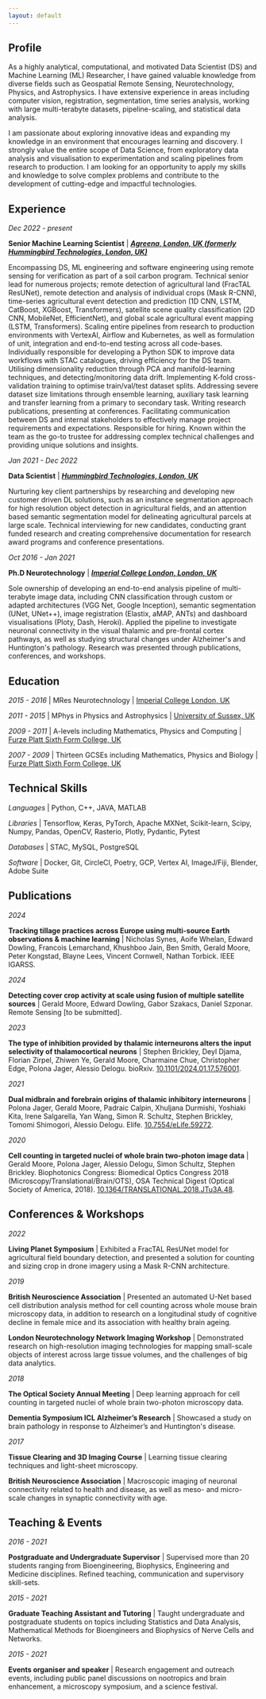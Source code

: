 ```yaml
---
layout: default
---
```


## Profile

As a highly analytical, computational, and motivated Data Scientist (DS) and Machine Learning (ML) Researcher, I have gained valuable knowledge from diverse fields such as Geospatial Remote Sensing, Neurotechnology, Physics, and Astrophysics. I have extensive experience in areas including computer vision, registration, segmentation, time series analysis, working with large multi-terabyte datasets, pipeline-scaling, and statistical data analysis.

I am passionate about exploring innovative ideas and expanding my knowledge in an environment that encourages learning and discovery. I strongly value the entire scope of Data Science, from exploratory data analysis and visualisation to experimentation and scaling pipelines from research to production. I am looking for an opportunity to apply my skills and knowledge to solve complex problems and contribute to the development of cutting-edge and impactful technologies.

## Experience

_Dec 2022 - present_

**Senior Machine Learning Scientist** \| **_[Agreena, London, UK (formerly Hummingbird Technologies, London, UK)](https://agreena.com/)_**

Encompassing DS, ML engineering and software engineering using remote sensing for verification as part of a soil carbon program. Technical senior lead for numerous projects; remote detection of agricultural land (FracTAL ResUNet), remote detection and analysis of individual crops (Mask R-CNN), time-series agricultural event detection and prediction (1D CNN, LSTM, CatBoost, XGBoost, Transformers), satellite scene quality classification (2D CNN, MobileNet, EfficientNet), and global scale agricultural event mapping (LSTM, Transformers). Scaling entire pipelines from research to production environments with VertexAI, Airflow and Kubernetes, as well as formulation of unit, integration and end-to-end testing across all code-bases. Individually responsible for developing a Python SDK to improve data workflows with STAC catalogues, driving efficiency for the DS team. Utilising dimensionality reduction through PCA and manifold-learning techniques, and detecting/monitoring data drift. Implementing K-fold cross-validation training to optimise train/val/test dataset splits. Addressing severe dataset size limitations through ensemble learning, auxiliary task learning and transfer learning from a primary to secondary task. Writing research publications, presenting at conferences. Facilitating communication between DS and internal stakeholders to effectively manage project requirements and expectations. Responsible for hiring. Known within the team as the go-to trustee for addressing complex technical challenges and providing unique solutions and insights.

_Jan 2021 - Dec 2022_

**Data Scientist** \| _**[Hummingbird Technologies, London, UK](https://hummingbirdtech.com/)**_

Nurturing key client partnerships by researching and developing new customer driven DL solutions, such as an instance segmentation approach for high resolution object detection in agricultural fields, and an attention based semantic segmentation model for delineating agricultural parcels at large scale. Technical interviewing for new candidates, conducting grant funded research and creating comprehensive documentation for research award programs and conference presentations.

_Oct 2016 - Jan 2021_

**Ph.D Neurotechnology** \| _**[Imperial College London, London, UK](https://www.imperial.ac.uk/)**_

Sole ownership of developing an end-to-end analysis pipeline of multi-terabyte image data, including CNN classification through custom or adapted architectures (VGG Net, Google Inception), semantic segmentation (UNet, UNet++), image registration (Elastix, aMAP, ANTs) and dashboard visualisations (Ploty, Dash, Heroki). Applied the pipeline to investigate neuronal connectivity in the visual thalamic and pre-frontal cortex pathways, as well as studying structural changes under Alzheimer's and Huntington's pathology. Research was presented through publications, conferences, and workshops.

## Education

_2015 - 2016_ \| MRes Neurotechnology \| [Imperial College London, UK](https://www.imperial.ac.uk/)

_2011 - 2015_ \| MPhys in Physics and Astrophysics \| [University of Sussex, UK](https://www.sussex.ac.uk/)

_2009 - 2011_ \| A-levels including Mathematics, Physics and Computing \| [Furze Platt Sixth Form College, UK](https://www.furzeplatt.com/)

_2007 - 2009_ \| Thirteen GCSEs including Mathematics, Physics and Biology \| [Furze Platt Sixth Form College, UK](https://www.furzeplatt.com/)

## Technical Skills

_Languages_ \| Python, C++, JAVA, MATLAB

_Libraries_ \| Tensorflow, Keras, PyTorch, Apache MXNet, Scikit-learn, Scipy, Numpy, Pandas, OpenCV, Rasterio, Plotly, Pydantic, Pytest

_Databases_ \| STAC, MySQL, PostgreSQL

_Software_ \| Docker, Git, CircleCI, Poetry, GCP, Vertex AI, ImageJ/Fiji, Blender, Adobe Suite

## Publications

_2024_

**Tracking tillage practices across Europe using multi-source Earth observations & machine learning** \| Nicholas Synes, Aoife Whelan, Edward Dowling, Francois Lemarchand, Khushboo Jain, Ben Smith, Gerald Moore, Peter Kongstad, Blayne Lees, Vincent Cornwell, Nathan Torbick. IEEE IGARSS.

_2024_

**Detecting cover crop activity at scale using fusion of multiple satellite sources** \| Gerald Moore, Edward Dowling, Gabor Szakacs, Daniel Szponar. Remote Sensing [to be submitted].

_2023_

**The type of inhibition provided by thalamic interneurons alters the input selectivity of thalamocortical neurons** \| Stephen Brickley, Deyl Djama, Florian Zirpel, Zhiwen Ye, Gerald Moore, Charmaine Chue, Christopher Edge, Polona Jager, Alessio Delogu. bioRxiv. [10.1101/2024.01.17.576001](https://doi.org/10.1101/2024.01.17.576001).

_2021_

**Dual midbrain and forebrain origins of thalamic inhibitory interneurons** \| Polona Jager, Gerald Moore, Padraic Calpin, Xhuljana Durmishi, Yoshiaki Kita, Irene Salgarella, Yan Wang, Simon R. Schultz, Stephen Brickley, Tomomi Shimogori, Alessio Delogu. Elife. [10.7554/eLife.59272](https://doi.org/10.7554/eLife.59272).

_2020_

**Cell counting in targeted nuclei of whole brain two-photon image data** \| Gerald Moore, Polona Jager, Alessio Delogu, Simon Schultz, Stephen Brickley. Biophotonics Congress: Biomedical Optics Congress 2018 (Microscopy/Translational/Brain/OTS), OSA Technical Digest (Optical Society of America, 2018). [10.1364/TRANSLATIONAL.2018.JTu3A.48](https://doi.org/10.1364/TRANSLATIONAL.2018.JTu3A.48).

## Conferences & Workshops

_2022_

**Living Planet Symposium** \| Exhibited a FracTAL ResUNet model for agricultural field boundary detection, and presented a solution for counting and sizing crop in drone imagery using a Mask R-CNN architecture.

_2019_

**British Neuroscience Association** \| Presented an automated U-Net based cell distribution analysis method for cell counting across whole mouse brain microscopy data, in addition to research on a longitudinal study of cognitive decline in female mice and its association with healthy brain ageing.

**London Neurotechnology Network Imaging Workshop** \| Demonstrated research on high-resolution imaging technologies for mapping small-scale objects of interest across large tissue volumes, and the challenges of big data analytics.

_2018_

**The Optical Society Annual Meeting** \| Deep learning approach for cell counting in targeted nuclei of whole brain two-photon microscopy data.

**Dementia Symposium ICL Alzheimer’s Research** \| Showcased a study on brain pathology in response to Alzheimer’s and Huntington's disease.

_2017_

**Tissue Clearing and 3D Imaging Course** \| Learning tissue clearing techniques and light-sheet microscopy.

**British Neuroscience Association** \| Macroscopic imaging of neuronal connectivity related to health and disease, as well as meso- and micro-scale changes in synaptic connectivity with age.

## Teaching & Events

_2016 - 2021_

**Postgraduate and Undergraduate Supervisor** \| Supervised more than 20 students ranging from Bioengineering, Biophysics, Engineering and Medicine disciplines. Refined teaching, communication and supervisory skill-sets.

_2015 - 2021_

**Graduate Teaching Assistant and Tutoring** \| Taught undergraduate and postgraduate students on topics including Statistics and Data Analysis, Mathematical Methods for Bioengineers and Biophysics of Nerve Cells and Networks.

_2015 - 2021_

**Events organiser and speaker** \| Research engagement and outreach events, including public panel discussions on nootropics and brain enhancement, a microscopy symposium, and a science festival.